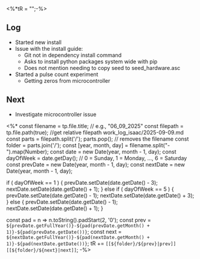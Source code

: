 <%*tR = "";-%>
## Log
- Started new install
- Issue with the install guide:
	- Git not in dependency install command
	- Asks to install python packages system wide with pip
	- Does not mention needing to copy seed to seed_hardware.asc
- Started a pulse count experiment
	- Getting zeros from microcontroller
## Next
- Investigate microcontroller issue

<%*
const filename = tp.file.title; // e.g., "06_09_2025"
const filepath = tp.file.path(true); //get relative filepath work_log_isaac/2025-09-09.md
const parts = filepath.split('/');
parts.pop(); // removes the filename
const folder = parts.join('/');
const [year, month, day] = filename.split("-").map(Number);
const date = new Date(year, month - 1, day);
const dayOfWeek = date.getDay(); // 0 = Sunday, 1 = Monday, ..., 6 = Saturday
const prevDate = new Date(year, month - 1, day);
const nextDate = new Date(year, month - 1, day);

if ( dayOfWeek == 1 ) {
prevDate.setDate(date.getDate() - 3);
nextDate.setDate(date.getDate() + 1);
} else if ( dayOfWeek == 5 ) {
prevDate.setDate(date.getDate() - 1);
nextDate.setDate(date.getDate() + 3);
} else {
prevDate.setDate(date.getDate() - 1);
nextDate.setDate(date.getDate() + 1);
}

const pad = n => n.toString().padStart(2, '0');
const prev = `${prevDate.getFullYear()}-${pad(prevDate.getMonth() + 1)}-${pad(prevDate.getDate())}`;
const next = `${nextDate.getFullYear()}-${pad(nextDate.getMonth() + 1)}-${pad(nextDate.getDate())}`;
tR += `[[${folder}/${prev}|prev]] [[${folder}/${next}|next]]`;
-%>

